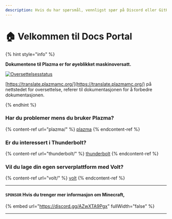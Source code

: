 ```yaml
---
description: Hvis du har spørsmål, vennligst spør på Discord eller GitHub-diskusjoner.
---
```


# 🏠 Velkommen til Docs Portal

{% hint style="info" %}

**Dokumentene til Plazma er for øyeblikket maskinoversatt.**

[![Oversettelsesstatus](https://badge.plazmamc.org/internal/crowdin)](https://translate.plazmamc.org/)

[https://translate.plazmamc.org/](https://translate.plazmamc.org/) på nettstedet for oversettelse, referer til dokumentasjonen for å forbedre dokumentasjonen.

{% endhint %}

### Har du problemer mens du bruker Plazma?

{% content-ref url="plazma/" %}
[plazma](plazma/)
{% endcontent-ref %}

### Er du interessert i Thunderbolt?

{% content-ref url="thunderbolt/" %}
[thunderbolt](thunderbolt/)
{% endcontent-ref %}

### Vil du lage din egen serverplattform med Volt?

{% content-ref url="volt/" %}
[volt](volt/)
{% endcontent-ref %}

***

#### `SPONSOR` Hvis du trenger mer informasjon om Minecraft, <a href="#etc-1" id="etc-1"></a>

{% embed url="https://discord.gg/AZwXTA9Pgx" fullWidth="false" %}

***
